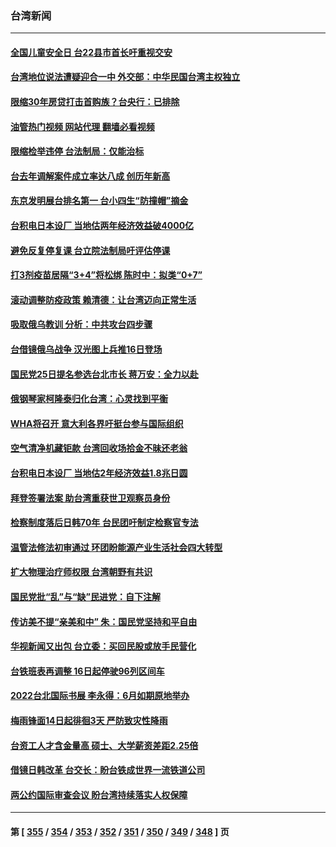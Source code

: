 ### 台湾新闻
---
#### [全国儿童安全日 台22县市首长吁重视交安](../../pages/ncid1349361/n13737749.md?05160845) 
#### [台湾地位说法遭疑迎合一中 外交部：中华民国台湾主权独立](../../pages/ncid1349361/n13737784.md?05160845) 
#### [限缩30年房贷打击首购族？台央行：已排除](../../pages/ncid1349361/n13737748.md?05160845) 
#### [油管热门视频 网站代理 翻墙必看视频](http://209.222.30.114:81/youtube.html?05160845)
#### [限缩检举违停 台法制局：仅能治标](../../pages/ncid1349361/n13737747.md?05160845) 
#### [台去年调解案件成立率达八成 创历年新高](../../pages/ncid1349361/n13737752.md?05160845) 
#### [东京发明展台排名第一 台小四生“防撞帽”摘金](../../pages/ncid1349361/n13737753.md?05160845) 
#### [台积电日本设厂 当地估两年经济效益破4000亿](../../pages/ncid1349361/n13737725.md?05160845) 
#### [避免反复停复课 台立院法制局吁评估停课](../../pages/ncid1349361/n13737711.md?05160845) 
#### [打3剂疫苗居隔“3+4”将松绑 陈时中：拟类“0+7”](../../pages/ncid1349361/n13737712.md?05160845) 
#### [滚动调整防疫政策 赖清德：让台湾迈向正常生活](../../pages/ncid1349361/n13737714.md?05160845) 
#### [吸取俄乌教训 分析：中共攻台四步骤](../../pages/ncid1349361/n13737682.md?05160845) 
#### [台借镜俄乌战争 汉光图上兵推16日登场](../../pages/ncid1349361/n13737645.md?05160845) 
#### [国民党25日提名参选台北市长 蒋万安：全力以赴](../../pages/ncid1349361/n13737625.md?05160845) 
#### [俄钢琴家柯隆泰归化台湾：心灵找到平衡](../../pages/ncid1349361/n13736535.md?05160845) 
#### [WHA将召开 意大利各界吁挺台参与国际组织](../../pages/ncid1349361/n13736522.md?05160845) 
#### [空气清净机藏钜款 台湾回收场拾金不昧还老翁](../../pages/ncid1349361/n13736543.md?05160845) 
#### [台积电日本设厂 当地估2年经济效益1.8兆日圆](../../pages/ncid1349361/n13736500.md?05160845) 
#### [拜登签署法案 助台湾重获世卫观察员身份](../../pages/ncid1349361/n13736367.md?05160845) 
#### [检察制度落后日韩70年 台民团吁制定检察官专法](../../pages/ncid1349361/n13735880.md?05160845) 
#### [温管法修法初审通过 环团盼能源产业生活社会四大转型](../../pages/ncid1349361/n13735852.md?05160845) 
#### [扩大物理治疗师权限 台湾朝野有共识](../../pages/ncid1349361/n13735878.md?05160845) 
#### [国民党批“乱”与“缺”民进党：自下注解](../../pages/ncid1349361/n13735875.md?05160845) 
#### [传访美不提“亲美和中” 朱：国民党坚持和平自由](../../pages/ncid1349361/n13735873.md?05160845) 
#### [华视新闻又出包 台立委：买回民股或放手民营化](../../pages/ncid1349361/n13735876.md?05160845) 
#### [台铁班表再调整 16日起停驶96列区间车](../../pages/ncid1349361/n13735850.md?05160845) 
#### [2022台北国际书展 李永得：6月如期原地举办](../../pages/ncid1349361/n13735848.md?05160845) 
#### [梅雨锋面14日起徘徊3天 严防致灾性降雨](../../pages/ncid1349361/n13735854.md?05160845) 
#### [台资工人才含金量高 硕士、大学薪资差距2.25倍](../../pages/ncid1349361/n13735855.md?05160845) 
#### [借镜日韩改革 台交长：盼台铁成世界一流铁道公司](../../pages/ncid1349361/n13735858.md?05160845) 
#### [两公约国际审查会议 盼台湾持续落实人权保障](../../pages/ncid1349361/n13735844.md?05160845) 

---
#### 第 [ [355](./355.md?05160845) / [354](./354.md?05160845) / [353](./353.md?05160845) / [352](./352.md?05160845) / [351](./351.md?05160845) / [350](./350.md?05160845) / [349](./349.md?05160845) / [348](./348.md?05160845) ] 页
